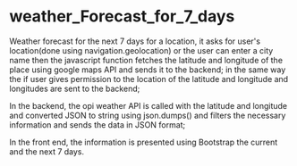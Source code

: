 # weather_Forecast_for_7_days
Weather forecast for the next 7 days for a location, it asks for user's location(done using navigation.geolocation) or the user can enter a city name then the javascript function
fetches the latitude and longitude of the place using google maps API and sends it to the backend; in the same way the if user gives permission to the location of the latitude and longitude
and longitudes are sent to the backend;


In the backend, the opi weather API is called with the latitude and longitude and converted JSON to string using json.dumps() and filters the necessary information and sends the data in JSON format;


In the front end, the information is presented using Bootstrap the current and the next 7 days.
